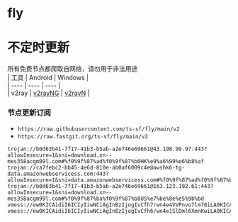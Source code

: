 # fly
# 不定时更新
所有免费节点都爬取自网络，请勿用于非法用途  
|  工具  | Android  | Windows  |  
|  ----  | ----   | ----  |  
| v2ray  | [v2rayNG](https://github.com/2dust/v2rayNG/releases) | [v2rayN](https://github.com/2dust/v2rayN/releases) |  
  
### 节点更新订阅  
- `https://raw.githubusercontent.com/ts-sf/fly/main/v2`  
- `https://raw.fastgit.org/ts-sf/fly/main/v2`  
``` 
trojan://b0d63b41-7f17-41b3-b5ab-a2e746e69661@43.198.99.97:443?allowInsecure=1&sni=download.xn--mes358acgm99l.com#%f0%9f%87%ad%f0%9f%87%b0HK%e9%a6%99%e6%b8%af
trojan://ca7febc2-bb45-4e6d-810e-ab0af6009c4e@awshk6-tg-data.amazonwebservicess.com:443?allowInsecure=1&sni=data.amazonwebservicess.com#%f0%9f%87%ad%f0%9f%87%b0HK%e9%a6%99%e6%b8%af
trojan://b0d63b41-7f17-41b3-b5ab-a2e746e69661@163.123.192.61:443?allowInsecure=1&sni=download.xn--mes358acgm99l.com#%f0%9f%87%ba%f0%9f%87%b8US%e7%be%8e%e5%9b%bd
vmess://ew0KICAidiI6ICIyIiwNCiAgInBzIjogIvCfh7rwn4e4VVPnvo7lm70iLA0KICAiYWRkIjogImthbW5hZi5tbCIsDQogICJwb3J0IjogIjIwOTUiLA0KICAiaWQiOiAiMWI3NTk0ZGYtMWE0My00OTYxLWYzYTktNzQxZjhiOGJlZTQ4IiwNCiAgImFpZCI6ICIwIiwNCiAgInNjeSI6ICJhdXRvIiwNCiAgIm5ldCI6ICJ3cyIsDQogICJ0eXBlIjogIiIsDQogICJob3N0IjogIiIsDQogICJwYXRoIjogIi8iLA0KICAidGxzIjogIiIsDQogICJzbmkiOiAiIg0KfQ==
vmess://ew0KICAidiI6ICIyIiwNCiAgInBzIjogIvCfh6/wn4e1SlDml6XmnKwiLA0KICAiYWRkIjogIjgudjItcmF5LmN5b3UiLA0KICAicG9ydCI6ICIyMzYwOCIsDQogICJpZCI6ICIwZGQxOWQyMC1lYzg2LTM2ODAtYjI1Ni04NzIzN2JhZmE4OWUiLA0KICAiYWlkIjogIjIiLA0KICAic2N5IjogImF1dG8iLA0KICAibmV0IjogInRjcCIsDQogICJ0eXBlIjogIm5vbmUiLA0KICAiaG9zdCI6ICI1OS4zNi44NC4xODAiLA0KICAicGF0aCI6ICIvIiwNCiAgInRscyI6ICIiLA0KICAic25pIjogIiINCn0=
```